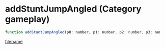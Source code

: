 # addStuntJumpAngled (Category gameplay)

```js
function addStuntJumpAngled(p0: number, p1: number, p2: number, p3: number, p4: number, p5: number, p6: number, p7: number, p8: number, p9: number, p10: number, p11: number, p12: number, p13: number, p14: number, p15: number, p16: number, p17: number, p18: number): number
```

[filename](addStuntJumpAngled_m.md ':include')